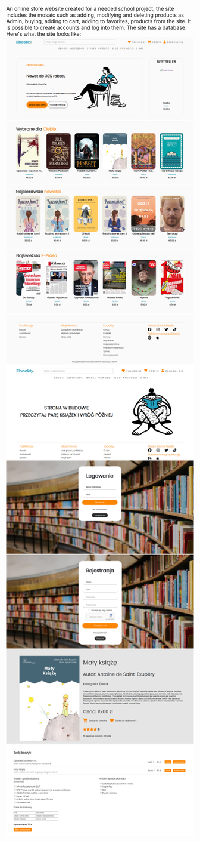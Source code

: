 An online store website created for a needed school project, the site includes the mosaic such as adding, modifying and deleting products as Admin, buying, adding to cart, adding to favorites, products from the site. It is possible to create accounts and log into them. The site has a database.
<br>
Here's what the site looks like:
<br>
<img src="./README_images/img (1).png">
<img src="./README_images/img (2).png">
<img src="./README_images/img (3).png">
<img src="./README_images/img (4).png">
<img src="./README_images/img (5).png">
<img src="./README_images/img (6).png">
<img src="./README_images/img (7).png">
<img src="./README_images/img (8).png">
<img src="./README_images/img (9).png">
<img src="./README_images/img (10).png">

